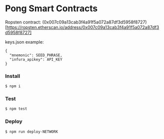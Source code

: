 # Pong Smart Contracts

Ropsten contract: (0x007c09a13cab3f4a91f5a072a87df3d5958f8727)[https://ropsten.etherscan.io/address/0x007c09a13cab3f4a91f5a072a87df3d5958f8727]

keys.json example:
```
{
  "mnemonic": SEED_PHRASE,
  "infura_apikey": API_KEY
}
```

### Install
```bash
$ npm i
```

### Test
```bash
$ npm test
```

### Deploy
```bash
$ npm run deploy-NETWORK
```
